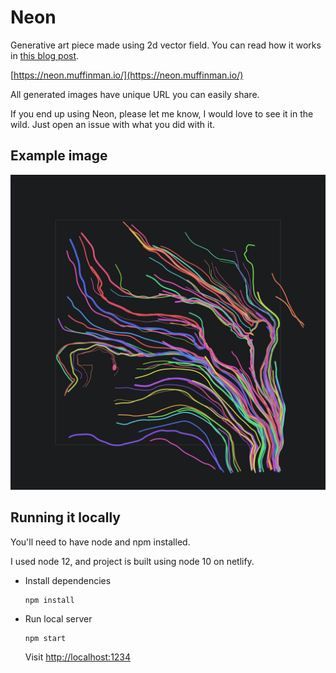 # Neon

Generative art piece made using 2d vector field. You can read how it works in [this blog post](https://muffinman.io/neon-generative-art-piece-made-using-2d-vector-field/).

[https://neon.muffinman.io/](https://neon.muffinman.io/)

All generated images have unique URL you can easily share.

If you end up using Neon, please let me know, I would love to see it in the wild. Just open an issue with what you did with it.

## Example image

[![Image generated using Neon](svg/example.svg)](https://neon.muffinman.io//#/false/15/15/50/50/110/5/k554ri7kipa/32fmz98huj9/qunuqveb03)

## Running it locally

You'll need to have node and npm installed.

I used node 12, and project is built using node 10 on netlify.

* Install dependencies
  ```
  npm install
  ```
* Run local server
  ```
  npm start
  ```

  Visit [http://localhost:1234](localhost:1234)
